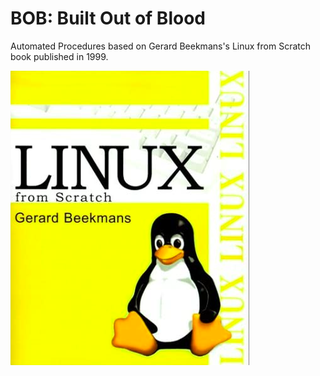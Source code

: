 # BOB: Built Out of Blood
Automated Procedures based on Gerard Beekmans's Linux from Scratch book published in 1999.

![lfs-cover](https://raw.githubusercontent.com/iWas-Coder/B.O.B/master/assets/lfs.png)
